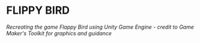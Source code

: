 # FLIPPY BIRD
_Recreating the game Flappy Bird using Unity Game Engine - credit to Game Maker's Toolkit for graphics and guidance_
